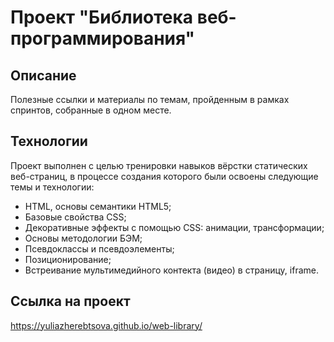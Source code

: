 # Проект "Библиотека веб-программирования"

## Описание
Полезные ссылки и материалы по темам, пройденным в рамках спринтов, собранные в одном месте.

## Технологии
Проект выполнен с целью тренировки навыков вёрстки статических веб-страниц, в процессе создания которого были освоены следующие темы и технологии:
* HTML, основы семантики HTML5;
* Базовые свойства CSS;
* Декоративные эффекты с помощью CSS: анимации, трансформации;
* Основы методологии БЭМ;
* Псевдоклассы и псевдоэлементы;
* Позиционирование;
* Встреивание мультимедийного контекта (видео) в страницу, iframe.

## Ссылка на проект

https://yuliazherebtsova.github.io/web-library/
